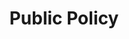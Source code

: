 ---
layout: grid
type: tag
title: Public Policy
slug: public_policy
category: info
sidebar: true
order: 1
description: >
    정부 또는 공공기관의 정책에 대한 정보.
---